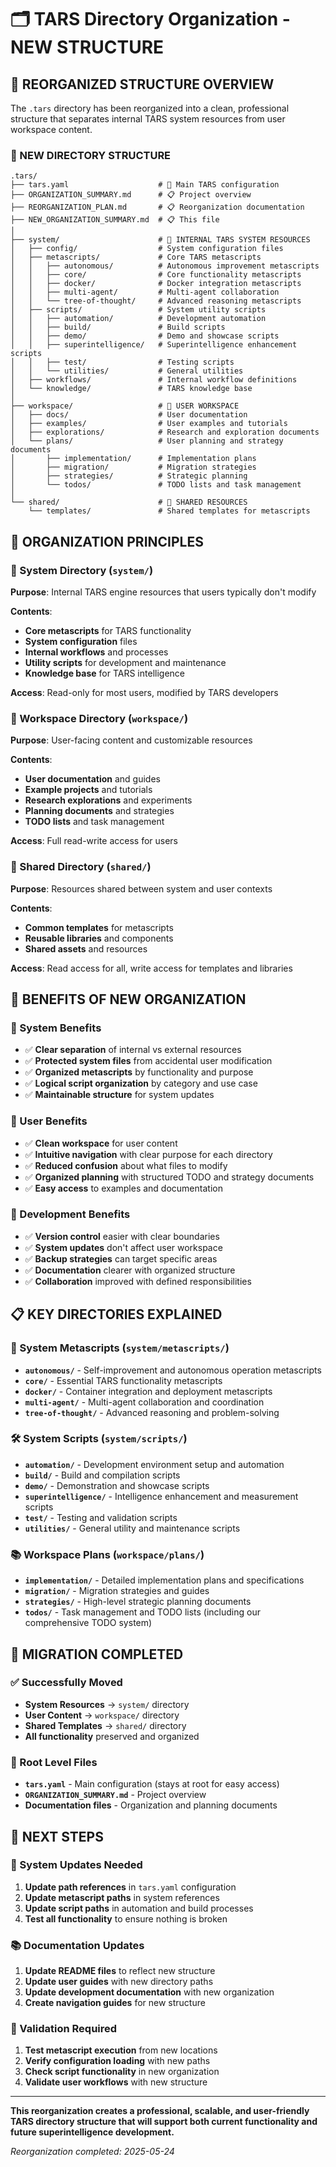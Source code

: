 ﻿# 🗂️ TARS Directory Organization - NEW STRUCTURE

## 🎯 **REORGANIZED STRUCTURE OVERVIEW**

The `.tars` directory has been reorganized into a clean, professional structure that separates internal TARS system resources from user workspace content.

### **📁 NEW DIRECTORY STRUCTURE**

```
.tars/
├── tars.yaml                    # 🔧 Main TARS configuration
├── ORGANIZATION_SUMMARY.md      # 📋 Project overview
├── REORGANIZATION_PLAN.md       # 📋 Reorganization documentation
├── NEW_ORGANIZATION_SUMMARY.md  # 📋 This file
│
├── system/                      # 🔧 INTERNAL TARS SYSTEM RESOURCES
│   ├── config/                  # System configuration files
│   ├── metascripts/             # Core TARS metascripts
│   │   ├── autonomous/          # Autonomous improvement metascripts
│   │   ├── core/                # Core functionality metascripts
│   │   ├── docker/              # Docker integration metascripts
│   │   ├── multi-agent/         # Multi-agent collaboration
│   │   └── tree-of-thought/     # Advanced reasoning metascripts
│   ├── scripts/                 # System utility scripts
│   │   ├── automation/          # Development automation
│   │   ├── build/               # Build scripts
│   │   ├── demo/                # Demo and showcase scripts
│   │   ├── superintelligence/   # Superintelligence enhancement scripts
│   │   ├── test/                # Testing scripts
│   │   └── utilities/           # General utilities
│   ├── workflows/               # Internal workflow definitions
│   └── knowledge/               # TARS knowledge base
│
├── workspace/                   # 👤 USER WORKSPACE
│   ├── docs/                    # User documentation
│   ├── examples/                # User examples and tutorials
│   ├── explorations/            # Research and exploration documents
│   └── plans/                   # User planning and strategy documents
│       ├── implementation/      # Implementation plans
│       ├── migration/           # Migration strategies
│       ├── strategies/          # Strategic planning
│       └── todos/               # TODO lists and task management
│
└── shared/                      # 🤝 SHARED RESOURCES
    └── templates/               # Shared templates for metascripts
```

## 🎯 **ORGANIZATION PRINCIPLES**

### **🔧 System Directory (`system/`)**
**Purpose**: Internal TARS engine resources that users typically don't modify

**Contents**:
- **Core metascripts** for TARS functionality
- **System configuration** files
- **Internal workflows** and processes
- **Utility scripts** for development and maintenance
- **Knowledge base** for TARS intelligence

**Access**: Read-only for most users, modified by TARS developers

### **👤 Workspace Directory (`workspace/`)**
**Purpose**: User-facing content and customizable resources

**Contents**:
- **User documentation** and guides
- **Example projects** and tutorials
- **Research explorations** and experiments
- **Planning documents** and strategies
- **TODO lists** and task management

**Access**: Full read-write access for users

### **🤝 Shared Directory (`shared/`)**
**Purpose**: Resources shared between system and user contexts

**Contents**:
- **Common templates** for metascripts
- **Reusable libraries** and components
- **Shared assets** and resources

**Access**: Read access for all, write access for templates and libraries

## 🚀 **BENEFITS OF NEW ORGANIZATION**

### **🔧 System Benefits**
- ✅ **Clear separation** of internal vs external resources
- ✅ **Protected system files** from accidental user modification
- ✅ **Organized metascripts** by functionality and purpose
- ✅ **Logical script organization** by category and use case
- ✅ **Maintainable structure** for system updates

### **👤 User Benefits**
- ✅ **Clean workspace** for user content
- ✅ **Intuitive navigation** with clear purpose for each directory
- ✅ **Reduced confusion** about what files to modify
- ✅ **Organized planning** with structured TODO and strategy documents
- ✅ **Easy access** to examples and documentation

### **🔄 Development Benefits**
- ✅ **Version control** easier with clear boundaries
- ✅ **System updates** don't affect user workspace
- ✅ **Backup strategies** can target specific areas
- ✅ **Documentation** clearer with organized structure
- ✅ **Collaboration** improved with defined responsibilities

## 📋 **KEY DIRECTORIES EXPLAINED**

### **🧠 System Metascripts (`system/metascripts/`)**
- **`autonomous/`** - Self-improvement and autonomous operation metascripts
- **`core/`** - Essential TARS functionality metascripts
- **`docker/`** - Container integration and deployment metascripts
- **`multi-agent/`** - Multi-agent collaboration and coordination
- **`tree-of-thought/`** - Advanced reasoning and problem-solving

### **🛠️ System Scripts (`system/scripts/`)**
- **`automation/`** - Development environment setup and automation
- **`build/`** - Build and compilation scripts
- **`demo/`** - Demonstration and showcase scripts
- **`superintelligence/`** - Intelligence enhancement and measurement scripts
- **`test/`** - Testing and validation scripts
- **`utilities/`** - General utility and maintenance scripts

### **📚 Workspace Plans (`workspace/plans/`)**
- **`implementation/`** - Detailed implementation plans and specifications
- **`migration/`** - Migration strategies and guides
- **`strategies/`** - High-level strategic planning documents
- **`todos/`** - Task management and TODO lists (including our comprehensive TODO system)

## 🎯 **MIGRATION COMPLETED**

### **✅ Successfully Moved**
- **System Resources** → `system/` directory
- **User Content** → `workspace/` directory  
- **Shared Templates** → `shared/` directory
- **All functionality** preserved and organized

### **📁 Root Level Files**
- **`tars.yaml`** - Main configuration (stays at root for easy access)
- **`ORGANIZATION_SUMMARY.md`** - Project overview
- **Documentation files** - Organization and planning documents

## 🚀 **NEXT STEPS**

### **🔧 System Updates Needed**
1. **Update path references** in `tars.yaml` configuration
2. **Update metascript paths** in system references
3. **Update script paths** in automation and build processes
4. **Test all functionality** to ensure nothing is broken

### **📚 Documentation Updates**
1. **Update README files** to reflect new structure
2. **Update user guides** with new directory paths
3. **Update development documentation** with new organization
4. **Create navigation guides** for new structure

### **🧪 Validation Required**
1. **Test metascript execution** from new locations
2. **Verify configuration loading** with new paths
3. **Check script functionality** in new organization
4. **Validate user workflows** with new structure

---

**This reorganization creates a professional, scalable, and user-friendly TARS directory structure that will support both current functionality and future superintelligence development.**

*Reorganization completed: 2025-05-24*
